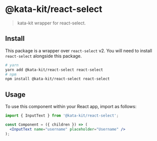 # @kata-kit/react-select

> kata-kit wrapper for react-select.

## Install

This package is a wrapper over `react-select` v2. You will need to install `react-select` alongside this package.

```sh
# yarn
yarn add @kata-kit/react-select react-select
# npm
npm install @kata-kit/react-select react-select
```

## Usage

To use this component within your React app, import as follows:

```jsx
import { InputText } from '@kata-kit/react-select';

const Component = ({ children }) => (
  <InputText name="username" placeholder="Username" />
);
```
